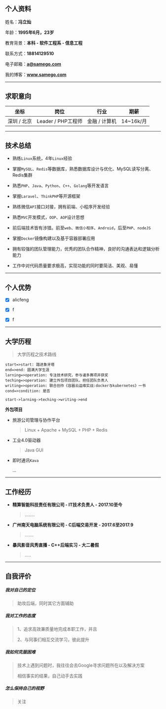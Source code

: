 ## 个人资料

姓名：**冯立灿**

年龄：**1995年6月，23岁**

教育背景：**本科 - 软件工程系 - 信息工程**

联系方式：**18814129510**

电子邮箱：**a@samego.com**

我的博客：**www.samego.com**



___



## 求职意向

|     坐标      |         岗位         |      行业       | 期薪      |
| :-----------: | :------------------: | :-------------: | --------- |
| 深圳  /  北京 | Leader  /  PHP工程师 | 金融  /  计算机 | 14~16k/月 |

___



## 技术总结

- 熟练`Linux`系统，4年`Linux`经验

- 掌握`MySQL`、`Redis`等数据库，熟悉数据库设计与优化、MySQL读写分离、Redis集群

- 熟悉`PHP`、`Java`、`Python`、`C++`、`Golang`等开发语言

- 掌握`Laravel`、`ThinkPHP`等开源框架

- 熟练微信`API`接口对接，拥有前端、小程序开发经验

- 熟悉`MVC`开发模式，`OOP`、`AOP`设计思想

- 前后端技术皆有涉猎。前至`web`、`微信小程序`、`Android`，后至`PHP`、`nodeJS`

- 掌握`Docker`镜像构建以及基于容器部署应用

- 拥有较强的团队管理能力，优秀的团队合作精神，良好的沟通表达和逻辑分析能力

- 工作中对代码质量要求极高，实现功能的同时要简洁、美观、易懂

  

___



## 个人优势

- [x] alicfeng
- [x] f
- [x] f



___



## 大学历程

> 大学历程之技术路线



```flow
start=>start: 踏进象牙塔
end=>end: 圆满大学生涯
larning=>operation: 专注技术研究，参与诸多赛项并获奖
teching=>operation: 建立外包项目团队，担任团队负责人
writing=>operation: 联合创作《容器云运维实战:docker与kubernetes》一书
cond=>condition: 是否

start->larning->teching->writing->end
```

**外包项目**

- 旅游公司管理与协作平台

  > Linux + Apache + MySQL + PHP + Redis

- 工业4.0驱动器

  > Java GUI

- 即时通讯`Kava`

  ...

  

___





## 工作经历

- **精算智能科技责任有限公司 - IT技术负责人 - 2017.10至今**

  > ……..

  

- **广州南天电脑系统有限公司 - C后端交易开发 - 2017.6至2017.9**

  >  …….

  

- **暴风影音风秀直播 - C++后端实习 - 大二暑假**

  > .....

  

___



## 自我评价

##### 我对自己的定位

> 助攻后端，同时其它方面辅助

##### 我对工作的态度

> 1、追求高效兼质量地完成本职工作，并且
>
> 2、与同事们相互交流学习，彼此提升

##### 我如何克服困难

> 技术上遇到问题时，我往往会去Google寻求问题所在以及解决方案
>
> 相信事实的结果，自己动手去实践

##### 怎么保持自己的视野

> 关注



[^footnote]: 这是一个 *注脚* 的 **文本**。
